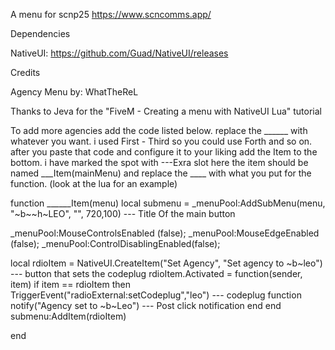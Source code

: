 
A menu for scnp25 https://www.scncomms.app/


Dependencies

NativeUI: https://github.com/Guad/NativeUI/releases

Credits




Agency Menu by: WhatTheReL


Thanks to Jeva for the "FiveM - Creating a menu with NativeUI Lua" tutorial




To add more agencies add the code listed below. replace the ______ with whatever you want. i used First - Third so you could use Forth and so on.  after you paste that code and configure it to your liking add the Item to the bottom. i have marked the spot with ---Exra slot here the item should be named ___Item(mainMenu) and replace the ____ with what you put for the function. (look at the lua for an example)
 

function ______Item(menu)
  local submenu = _menuPool:AddSubMenu(menu, "~b~~h~LEO", "", 720,100)  --- Title Of the main button

_menuPool:MouseControlsEnabled (false);
_menuPool:MouseEdgeEnabled (false);
_menuPool:ControlDisablingEnabled(false);

  local rdioItem = NativeUI.CreateItem("Set Agency", "Set agency to ~b~leo") --- button that sets the codeplug
  rdioItem.Activated = function(sender, item)
       if item == rdioItem then
        TriggerEvent("radioExternal:setCodeplug","leo")           --- codeplug function 
           notify("Agency set to ~b~Leo")                          --- Post click notification 
       end
  end 
  submenu:AddItem(rdioItem)

end




